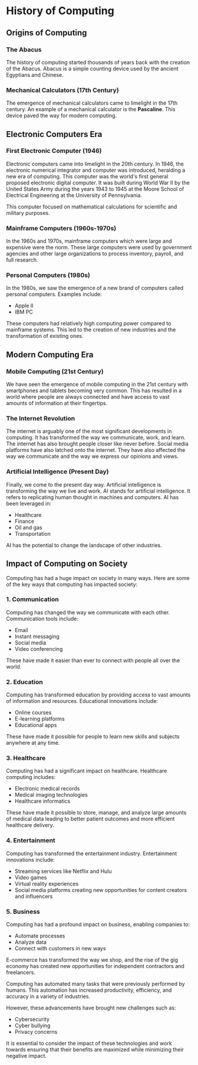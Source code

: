 # History of Computing

## Origins of Computing

### The Abacus
The history of computing started thousands of years back with the creation of the Abacus. Abacus is a simple counting device used by the ancient Egyptians and Chinese.

### Mechanical Calculators (17th Century)
The emergence of mechanical calculators came to limelight in the 17th century. An example of a mechanical calculator is the **Pascaline**. This device paved the way for modern computing.

## Electronic Computers Era

### First Electronic Computer (1946)
Electronic computers came into limelight in the 20th century. In 1946, the electronic numerical integrator and computer was introduced, heralding a new era of computing. This computer was the world's first general proposed electronic digital computer. It was built during World War II by the United States Army during the years 1943 to 1945 at the Moore School of Electrical Engineering at the University of Pennsylvania.

This computer focused on mathematical calculations for scientific and military purposes.

### Mainframe Computers (1960s-1970s)
In the 1960s and 1970s, mainframe computers which were large and expensive were the norm. These large computers were used by government agencies and other large organizations to process inventory, payroll, and full research.

### Personal Computers (1980s)
In the 1980s, we saw the emergence of a new brand of computers called personal computers. Examples include:
- Apple II
- IBM PC

These computers had relatively high computing power compared to mainframe systems. This led to the creation of new industries and the transformation of existing ones.

## Modern Computing Era

### Mobile Computing (21st Century)
We have seen the emergence of mobile computing in the 21st century with smartphones and tablets becoming very common. This has resulted in a world where people are always connected and have access to vast amounts of information at their fingertips.

### The Internet Revolution
The internet is arguably one of the most significant developments in computing. It has transformed the way we communicate, work, and learn. The internet has also brought people closer like never before. Social media platforms have also latched onto the internet. They have also affected the way we communicate and the way we express our opinions and views.

### Artificial Intelligence (Present Day)
Finally, we come to the present day way. Artificial intelligence is transforming the way we live and work. AI stands for artificial intelligence. It refers to replicating human thought in machines and computers. AI has been leveraged in:
- Healthcare
- Finance
- Oil and gas
- Transportation

AI has the potential to change the landscape of other industries.

## Impact of Computing on Society

Computing has had a huge impact on society in many ways. Here are some of the key ways that computing has impacted society:

### 1. Communication
Computing has changed the way we communicate with each other. Communication tools include:
- Email
- Instant messaging
- Social media
- Video conferencing

These have made it easier than ever to connect with people all over the world.

### 2. Education
Computing has transformed education by providing access to vast amounts of information and resources. Educational innovations include:
- Online courses
- E-learning platforms
- Educational apps

These have made it possible for people to learn new skills and subjects anywhere at any time.

### 3. Healthcare
Computing has had a significant impact on healthcare. Healthcare computing includes:
- Electronic medical records
- Medical imaging technologies
- Healthcare informatics

These have made it possible to store, manage, and analyze large amounts of medical data leading to better patient outcomes and more efficient healthcare delivery.

### 4. Entertainment
Computing has transformed the entertainment industry. Entertainment innovations include:
- Streaming services like Netflix and Hulu
- Video games
- Virtual reality experiences
- Social media platforms creating new opportunities for content creators and influencers

### 5. Business
Computing has had a profound impact on business, enabling companies to:
- Automate processes
- Analyze data
- Connect with customers in new ways

E-commerce has transformed the way we shop, and the rise of the gig economy has created new opportunities for independent contractors and freelancers.

Computing has automated many tasks that were previously performed by humans. This automation has increased productivity, efficiency, and accuracy in a variety of industries. 

However, these advancements have brought new challenges such as:
- Cybersecurity
- Cyber bullying
- Privacy concerns

It is essential to consider the impact of these technologies and work towards ensuring that their benefits are maximized while minimizing their negative impact.
